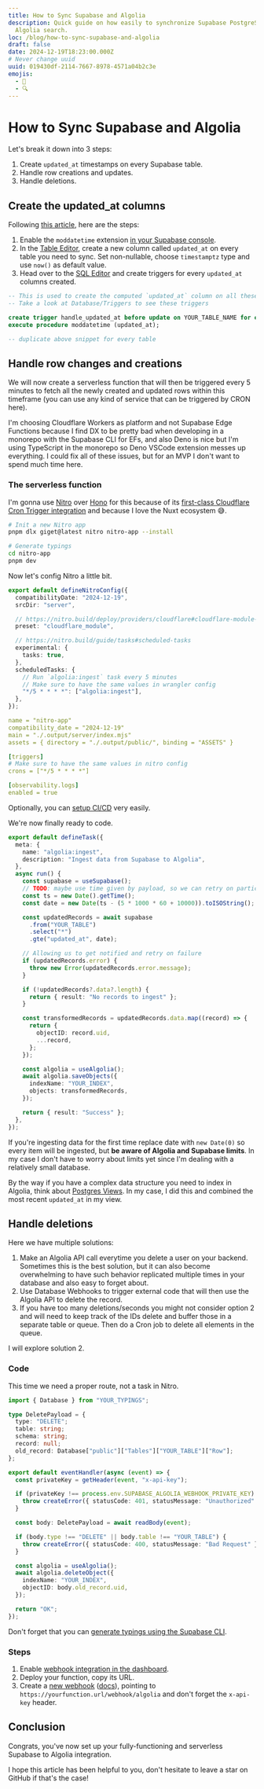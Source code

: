 ```yaml
---
title: How to Sync Supabase and Algolia
description: Quick guide on how easily to synchronize Supabase PostgreSQL and
  Algolia search.
loc: /blog/how-to-sync-supabase-and-algolia
draft: false
date: 2024-12-19T18:23:00.000Z
# Never change uuid
uuid: 019430df-2114-7667-8978-4571a04b2c3e
emojis:
  - 🔄
  - 🔍
---
```


# How to Sync Supabase and Algolia

Let's break it down into 3 steps:

1. Create `updated_at` timestamps on every Supabase table.
2. Handle row creations and updates.
3. Handle deletions.

## Create the updated\_at columns

Following [this article](https://dev.to/paullaros/updating-timestamps-automatically-in-supabase-5f5o), here are the steps:

1. Enable the `moddatetime` extension [in your Supabase console](https://supabase.com/dashboard/project/_/database/extensions).
2. In the [Table Editor](https://supabase.com/dashboard/project/_/editor), create a new column called `updated_at` on every table you need to sync. Set non-nullable, choose `timestamptz` type and use `now()` as default value.
3. Head over to the [SQL Editor](https://supabase.com/dashboard/project/_/sql/new) and create triggers for every `updated_at` columns created.

```sql
-- This is used to create the computed `updated_at` column on all these tables
-- Take a look at Database/Triggers to see these triggers

create trigger handle_updated_at before update on YOUR_TABLE_NAME for each row
execute procedure moddatetime (updated_at);

-- duplicate above snippet for every table
```

## Handle row changes and creations

We will now create a serverless function that will then be triggered every 5 minutes to fetch all the newly created and updated rows within this timeframe (you can use any kind of service that can be triggered by CRON here).

I'm choosing Cloudflare Workers as platform and not Supabase Edge Functions because I find DX to be pretty bad when developing in a monorepo with the Supabase CLI for EFs, and also Deno is nice but I'm using TypeScript in the monorepo so Deno VSCode extension messes up everything. I could fix all of these issues, but for an MVP I don't want to spend much time here.

### The serverless function

I'm gonna use [Nitro](https://nitro.build/) over [Hono](https://hono.dev/) for this because of its [first-class Cloudflare Cron Trigger integration](https://nitro.build/guide/tasks#scheduled-tasks) and because I love the Nuxt ecosystem 😅.

```bash
# Init a new Nitro app
pnpm dlx giget@latest nitro nitro-app --install

# Generate typings
cd nitro-app
pnpm dev
```

Now let's config Nitro a little bit.

```ts [nitro.config.ts]
export default defineNitroConfig({
  compatibilityDate: "2024-12-19",
  srcDir: "server",

  // https://nitro.build/deploy/providers/cloudflare#cloudflare-module-workers
  preset: "cloudflare_module",

  // https://nitro.build/guide/tasks#scheduled-tasks
  experimental: {
    tasks: true,
  },
  scheduledTasks: {
    // Run `algolia:ingest` task every 5 minutes
    // Make sure to have the same values in wrangler config
    "*/5 * * * *": ["algolia:ingest"],
  },
});
```

```yaml [wrangler.toml]
name = "nitro-app"
compatibility_date = "2024-12-19"
main = "./.output/server/index.mjs"
assets = { directory = "./.output/public/", binding = "ASSETS" }

[triggers]
# Make sure to have the same values in nitro config
crons = ["*/5 * * * *"]

[observability.logs]
enabled = true
```

Optionally, you can [setup CI/CD](https://github.com/marketplace/actions/deploy-to-cloudflare-workers-with-wrangler) very easily.

We're now finally ready to code.

```ts [server/tasks/algolia/ingest.ts]
export default defineTask({
  meta: {
    name: "algolia:ingest",
    description: "Ingest data from Supabase to Algolia",
  },
  async run() {
    const supabase = useSupabase();
    // TODO: maybe use time given by payload, so we can retry on particular time ranges
    const ts = new Date().getTime();
    const date = new Date(ts - (5 * 1000 * 60 + 10000)).toISOString();

    const updatedRecords = await supabase
      .from("YOUR_TABLE")
      .select("*")
      .gte("updated_at", date);

    // Allowing us to get notified and retry on failure
    if (updatedRecords.error) {
      throw new Error(updatedRecords.error.message);
    }

    if (!updatedRecords?.data?.length) {
      return { result: "No records to ingest" };
    }

    const transformedRecords = updatedRecords.data.map((record) => {
      return {
        objectID: record.uid,
        ...record,
      };
    });

    const algolia = useAlgolia();
    await algolia.saveObjects({
      indexName: "YOUR_INDEX",
      objects: transformedRecords,
    });

    return { result: "Success" };
  },
});
```

If you're ingesting data for the first time replace date with `new Date(0)` so every item will be ingested, but **be aware of Algolia and Supabase limits**. In my case I don't have to worry about limits yet since I'm dealing with a relatively small database.

By the way if you have a complex data structure you need to index in Algolia, think about [Postgres Views](https://supabase.com/blog/postgresql-views). In my case, I did this and combined the most recent `updated_at` in my view.

## Handle deletions

Here we have multiple solutions:

1. Make an Algolia API call everytime you delete a user on your backend. Sometimes this is the best solution, but it can also become overwhelming to have such behavior replicated multiple times in your database and also easy to forget about.
2. Use Database Webhooks to trigger external code that will then use the Algolia API to delete the record.
3. If you have too many deletions/seconds you might not consider option 2 and will need to keep track of the IDs delete and buffer those in a separate table or queue. Then do a Cron job to delete all elements in the queue.

I will explore solution 2.

### Code

This time we need a proper route, not a task in Nitro.

```ts [routes/webhook/algolia.post.ts]
import { Database } from "YOUR_TYPINGS";

type DeletePayload = {
  type: "DELETE";
  table: string;
  schema: string;
  record: null;
  old_record: Database["public"]["Tables"]["YOUR_TABLE"]["Row"];
};

export default eventHandler(async (event) => {
  const privateKey = getHeader(event, "x-api-key");

  if (privateKey !== process.env.SUPABASE_ALGOLIA_WEBHOOK_PRIVATE_KEY) {
    throw createError({ statusCode: 401, statusMessage: "Unauthorized" });
  }

  const body: DeletePayload = await readBody(event);

  if (body.type !== "DELETE" || body.table !== "YOUR_TABLE") {
    throw createError({ statusCode: 400, statusMessage: "Bad Request" });
  }

  const algolia = useAlgolia();
  await algolia.deleteObject({
    indexName: "YOUR_INDEX",
    objectID: body.old_record.uid,
  });

  return "OK";
});
```

Don't forget that you can [generate typings using the Supabase CLI](https://supabase.com/docs/reference/javascript/typescript-support#generating-typescript-types).

### Steps

1. Enable [webhook integration in the dashboard](https://supabase.com/dashboard/project/_/integrations/webhooks/overview).
2. Deploy your function, copy its URL.
3. Create a [new webhook](https://supabase.com/dashboard/project/_/integrations/webhooks/webhooks) ([docs](https://supabase.com/docs/guides/database/webhooks#creating-a-webhook)), pointing to `https://yourfunction.url/webhook/algolia` and don't forget the `x-api-key` header.

## Conclusion

Congrats, you've now set up your fully-functioning and serverless Supabase to Algolia integration.

I hope this article has been helpful to you, don't hesitate to leave a star on GitHub if that's the case!
